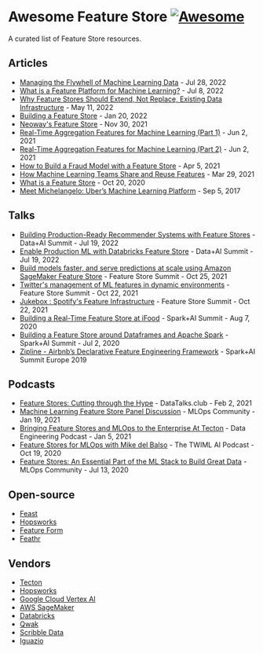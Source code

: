 # Awesome Feature Store [![Awesome](https://cdn.rawgit.com/sindresorhus/awesome/d7305f38d29fed78fa85652e3a63e154dd8e8829/media/badge.svg)](https://github.com/sindresorhus/awesome)

A curated list of Feature Store resources.

## Articles

* [Managing the Flywhell of Machine Learning Data](https://www.tecton.ai/blog/managing-the-flywheel-of-machine-learning-data/) - Jul 28, 2022
* [What is a Feature Platform for Machine Learning?](https://www.tecton.ai/blog/what-is-a-feature-platform) - Jul 8, 2022
* [Why Feature Stores Should Extend, Not Replace, Existing Data Infrastructure](https://www.tecton.ai/blog/why-feature-stores-should-extend-data-infrastructure/) - May 11, 2022
* [Building a Feature Store](https://www.tecton.ai/blog/how-to-build-a-feature-store/) - Jan 20, 2022
* [Neoway's Feature Store](https://neowaylabs.github.io/data-science/neoways-feature-store/) - Nov 30, 2021
* [Real-Time Aggregation Features for Machine Learning (Part 1)](https://www.tecton.ai/blog/real-time-aggregation-features-for-machine-learning-part-1/) - Jun 2, 2021
* [Real-Time Aggregation Features for Machine Learning (Part 2)](https://www.tecton.ai/blog/real-time-aggregation-features-for-machine-learning-part-2/) - Jun 2, 2021
* [How to Build a Fraud Model with a Feature Store](https://www.tecton.ai/blog/how-to-build-a-fraud-model-with-a-feature-store/) - Apr 5, 2021
* [How Machine Learning Teams Share and Reuse Features](https://www.tecton.ai/blog/how-machine-learning-teams-share-and-reuse-features/) - Mar 29, 2021
* [What is a Feature Store](https://www.tecton.ai/blog/what-is-a-feature-store/) - Oct 20, 2020
* [Meet Michelangelo: Uber’s Machine Learning Platform](https://www.uber.com/en-DE/blog/michelangelo-machine-learning-platform/) - Sep 5, 2017

## Talks

* [Building Production-Ready Recommender Systems with Feature Stores](https://www.youtube.com/watch?v=fpqa0_U4zb4) - Data+AI Summit - Jul 19, 2022
* [Enable Production ML with Databricks Feature Store](https://www.youtube.com/watch?v=ia5ZxFDPPzo) - Data+AI Summit - Jul 19, 2022
* [Build models faster, and serve predictions at scale using Amazon SageMaker Feature Store](https://www.youtube.com/watch?v=pgwLhy1SNq8) - Feature Store Summit - Oct 25, 2021
* [Twitter's management of ML features in dynamic environments](https://www.youtube.com/watch?v=BqgJ1XL6Gzs) - Feature Store Summit - Oct 22, 2021
* [Jukebox : Spotify's Feature Infrastructure](https://www.youtube.com/watch?v=qv2DtDvpWx8) - Feature Store Summit - Oct 22, 2021
* [Building a Real-Time Feature Store at iFood](https://www.youtube.com/watch?v=PsrYdjnCEvI) - Spark+AI Summit - Aug 7, 2020
* [Building a Feature Store around Dataframes and Apache Spark](https://www.youtube.com/watch?v=uDyQqDCVjfA) - Spark+AI Summit - Jul 2, 2020
* [Zipline - Airbnb’s Declarative Feature Engineering Framework](https://www.youtube.com/watch?v=iUnO4MLAGDU) - Spark+AI Summit Europe 2019

## Podcasts

* [Feature Stores: Cutting through the Hype](https://datatalks.club/podcast/s02e05-feature-stores.html) - DataTalks.club - Feb 2, 2021
* [Machine Learning Feature Store Panel Discussion](https://www.youtube.com/watch?v=-TGp2qKz8tA) - MLOps Community - Jan 19, 2021
* [Bringing Feature Stores and MLOps to the Enterprise At Tecton](https://www.dataengineeringpodcast.com/tecton-mlops-feature-store-episode-166/) - Data Engineering Podcast - Jan 5, 2021
* [Feature Stores for MLOps with Mike del Balso](https://open.spotify.com/show/2sp5EL7s7EqxttxwwoJ3i7) - The TWIML AI Podcast - Oct 19, 2020
* [Feature Stores: An Essential Part of the ML Stack to Build Great Data](https://www.youtube.com/watch?v=IjO8VUCIZxc) - MLOps Community - Jul 13, 2020

## Open-source

* [Feast](https://feast.dev)
* [Hopsworks](https://github.com/logicalclocks/hopsworks)
* [Feature Form](https://github.com/featureform/featureform)
* [Feathr](https://github.com/linkedin/feathr)

## Vendors

* [Tecton](https://www.tecton.ai)
* [Hopsworks](https://www.hopsworks.ai)
* [Google Cloud Vertex AI](https://cloud.google.com/vertex-ai/docs/featurestore)
* [AWS SageMaker](https://aws.amazon.com/pt/sagemaker/feature-store/)
* [Databricks](https://docs.databricks.com/applications/machine-learning/feature-store/index.html)
* [Qwak](https://www.qwak.com/product/feature-store)
* [Scribble Data](https://www.scribbledata.io/)
* [Iguazio](https://www.iguazio.com/feature-store/)
